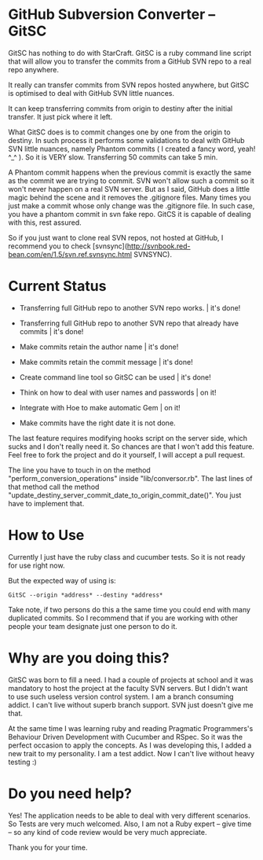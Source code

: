 GitHub Subversion Converter – GitSC
====================================

GitSC has nothing to do with StarCraft. GitSC is a ruby command line script that will allow you to transfer the commits from a  GitHub SVN repo to a real repo anywhere.

It really can transfer commits from SVN repos hosted anywhere, but GitSC is optimised to deal with GitHub SVN little nuances.

It can keep transferring commits from origin to destiny after the initial transfer. It just pick where it left.

What GitSC does is to commit changes one by one from the origin to destiny. In such process it performs some validations to deal with GitHub SVN little nuances, namely Phantom commits ( I created a fancy word, yeah! ^_^ ). So it is VERY slow. Transferring 50 commits can take 5 min.

A Phantom commit happens when the previous commit is exactly the same as the commit we are trying to commit. SVN won't allow such a commit so it won't never happen on a real SVN server. But as I said, GitHub does a little magic behind the scene and it removes the .gitignore files. Many times you just make a commit whose only change was the .gitignore file. In such case, you have a phantom commit in svn fake repo. GitCS it is capable of dealing with this, rest assured.

So if you just want to clone real SVN repos, not hosted at GitHub, I recommend you to check [svnsync](http://svnbook.red-bean.com/en/1.5/svn.ref.svnsync.html SVNSYNC).

Current Status
====================================

* Transferring full GitHub repo to another SVN repo works. | it's done!
* Transferring full GitHub repo to another SVN repo that already have commits | it's done!
* Make commits retain the author name | it's done!
* Make commits retain the commit message | it's done!
* Create command line tool so GitSC can be used |  it's done!
* Think on how to deal with user names and passwords | on it!
* Integrate with Hoe to make automatic Gem | on it!


* Make commits have the right date it is not done.

The last feature requires modifying hooks script on the server side, which sucks and I don't really need it. So chances are that I won't add this feature. Feel free to fork the project and do it yourself, I will accept a pull request.

The line you have to touch in on the method "perform\_conversion\_operations" inside "lib/conversor.rb". The last lines of that method call the method "update\_destiny\_server\_commit\_date\_to\_origin\_commit\_date()". You just have to implement that.


How to Use
====================================
Currently I just have the ruby class and cucumber tests. So it is not ready for use right now.

But the expected way of using is:

	GitSC --origin *address* --destiny *address*

Take note, if two persons do this a the same time you could end with many duplicated commits. So I recommend that if you are working with other people your team designate just one person to do it.



Why are you doing this?
====================================
GitSC was born to fill a need. I had a couple of projects at school and it was mandatory to host the project at the faculty SVN servers. But I didn't want to use such useless version control system. I am a branch consuming addict. I can't live without superb branch support. SVN just doesn't give me that.

At the same time I was learning ruby and reading Pragmatic Programmers's Behaviour Driven Development with Cucumber and RSpec. So it was the perfect occasion to apply the concepts. As I was developing this, I added a new trait to my personality. I am a test addict. Now I can't live without heavy testing :)

Do you need help?
===================================

Yes! The application needs to be able to deal with very different scenarios. So Tests are very much welcomed. Also, I am not a Ruby expert – give time – so any kind of code review would be very much appreciate.

Thank you for your time.




